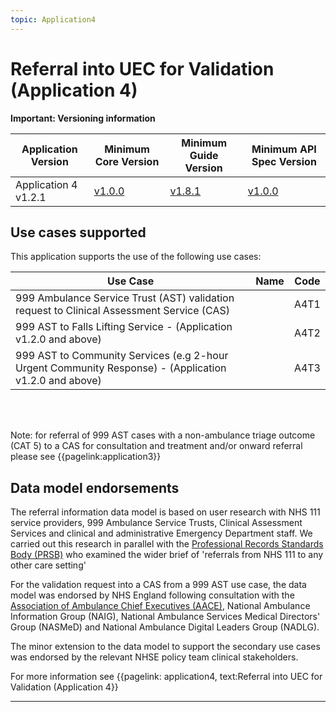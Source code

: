 ```yaml
---
topic: Application4
---
```


# Referral into UEC for Validation (Application 4)

 <div markdown="span" class="alert alert-warning" role="alert"><i class="fa fa-warning"></i><b> Important: Versioning information</b> 
 <p>
<table>
<thead>
	<tr>
		<th data-no-sort="">Application Version</th>
		<th data-no-sort="">Minimum Core Version</th>
		<th data-no-sort="">Minimum Guide Version</th>
		<th data-no-sort="">Minimum API Spec Version</th>
	</tr>
</thead>
<tbody>
	<tr>
		<td>Application 4 v1.2.1</td>
		<td><a href="https://simplifier.net/guide/nhsbookingandreferralstandard/Home/Design/BaRS-Core?version=1.0.0" target="_blank">v1.0.0</a></td>
		<td><a href="https://simplifier.net/guide/nhsbookingandreferralstandard/home?version=1.8.0" target="_blank">v1.8.1</td>
		<td><a href="https://digital.nhs.uk/developer/api-catalogue/booking-and-referral-fhir/v1_0_0" target="_blank">v1.0.0</a></td>
	</tr>
</tbody>
</table>
</div>




## Use cases supported

This application supports the use of the following use cases:

| Use Case                                                                                              | Name | Code |
|-------------------------------------------------------------------------------------------------------|------|------|
| 999 Ambulance Service Trust (AST) validation request to Clinical Assessment Service (CAS)             |		| A4T1 |
| 999 AST to Falls Lifting Service - (Application v1.2.0 and above)                                     |		| A4T2 |
| 999 AST to Community Services (e.g 2-hour Urgent Community Response) - (Application v1.2.0 and above) |		| A4T3 |


</br>
</br>

Note: for referral of 999 AST cases with a non-ambulance triage outcome (CAT 5) to a CAS for consultation and treatment and/or onward referral please see {{pagelink:application3}}

## Data model endorsements

The referral information data model is based on user research with NHS 111 service providers, 999 Ambulance Service Trusts, Clinical Assessment Services and clinical and administrative Emergency Department staff.  We carried out this research in parallel with the [Professional Records Standards Body (PRSB)](https://theprsb.org/) who examined the wider brief of 'referrals from NHS 111 to any other care setting' 

For the validation request into a CAS from a 999 AST use case, the data model was endorsed by NHS England following consultation with the [Association of Ambulance Chief Executives (AACE)](https://aace.org.uk/),  National Ambulance Information Group (NAIG), National Ambulance Services Medical Directors' Group (NASMeD) and National Ambulance Digital Leaders Group (NADLG).

The minor extension to the data model to support the secondary use cases was endorsed by the relevant NHSE policy team clinical stakeholders.

For more information see {{pagelink: application4, text:Referral into UEC for Validation (Application 4}} 
<hr />